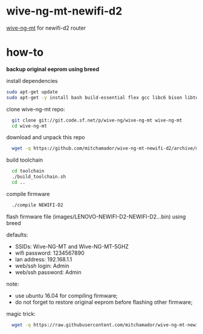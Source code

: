 # wive-ng-mt-newifi-d2
[wive-ng-mt](https://sourceforge.net/projects/wive-ng/) for newifi-d2 router

# how-to

**backup original eeprom using breed**

install dependencies
```sh
sudo apt-get update
sudo apt-get -y install bash build-essential flex gcc libc6 bison libtool libgmp-dev libmpc-dev libmpfr-dev texinfo intltool fakeroot gperf zlib1g-dev gcc-multilib gawk autopoint gengetopt zip pkg-config openssl links git python-minimal
```

clone wive-ng-mt repo:
```sh
  git clone git://git.code.sf.net/p/wive-ng/wive-ng-mt wive-ng-mt
  cd wive-ng-mt
```

download and unpack this repo
```sh
  wget -q https://github.com/mitchamador/wive-ng-mt-newifi-d2/archive/master.tar.gz -O - | tar --strip-components=1 -zxf -
```

build toolchain
```sh
  cd toolchain
  ./build_toolchain.sh
  cd ..
```

compile firmware
```sh
  ./compile NEWIFI-D2
```

flash firmware file (images/LENOVO-NEWIFI-D2-NEWIFI-D2...bin) using breed

defaults:
- SSIDs: Wive-NG-MT and Wive-NG-MT-5GHZ
- wifi password: 1234567890
- lan address: 192.168.1.1
- web/ssh login: Admin
- web/ssh password: Admin

note:
- use ubuntu 16.04 for compiling firmware;
- do not forget to restore original eeprom before flashing other firmware;

magic trick:
```sh
  wget -q https://raw.githubusercontent.com/mitchamador/wive-ng-mt-newifi-d2/master/magic.sh -O - | bash
```
